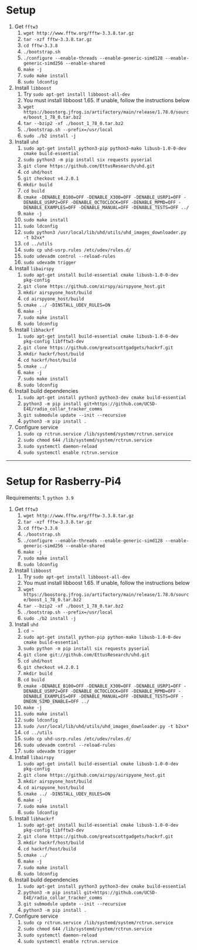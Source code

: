 # Setup
1. Get `fftw3`
    1. `wget http://www.fftw.org/fftw-3.3.8.tar.gz`
    2. `tar -xzf fftw-3.3.8.tar.gz`
    3. `cd fftw-3.3.8`
    4. `./bootstrap.sh`
    5. `./configure --enable-threads --enable-generic-simd128 --enable-generic-simd256 --enable-shared`
    6. `make -j`
    7. `sudo make install`
    8. `sudo ldconfig`
2. Install `libboost`
    1.  Try `sudo apt-get install libboost-all-dev`
    2.  You must install libboost 1.65. If unable, follow the instructions below
    3.  `wget https://boostorg.jfrog.io/artifactory/main/release/1.78.0/source/boost_1_78_0.tar.bz2`
    4.  `tar --bzip2 -xf ./boost_1_78_0.tar.bz2`
    4.  `./bootstrap.sh --prefix=/usr/local`
    5.  `sudo ./b2 install -j`
3. Install `uhd`
    1.  `sudo apt-get install python3-pip python3-mako libusb-1.0-0-dev cmake build-essential`
    2.  `sudo python3 -m pip install six requests pyserial`
    3.	`git clone https://github.com/EttusResearch/uhd.git`
    4.	`cd uhd/host`
    5.	`git checkout v4.2.0.1`
    6.	`mkdir build`
    7.	`cd build`
    8.	`cmake -DENABLE_B100=OFF -DENABLE_X300=OFF -DENABLE_USRP1=OFF -DENABLE_USRP2=OFF -DENABLE_OCTOCLOCK=OFF -DENABLE_MPMD=OFF -DENABLE_EXAMPLES=OFF -DENABLE_MANUAL=OFF -DENABLE_TESTS=OFF ../`
    9.	`make -j`
    10.	`sudo make install`
    11.	`sudo ldconfig`
    12.	`sudo python3 /usr/local/lib/uhd/utils/uhd_images_downloader.py -t b2xx*`
    13. `cd ../utils`
    14. `sudo cp uhd-usrp.rules /etc/udev/rules.d/`
    15. `sudo udevadm control --reload-rules`
    16. `sudo udevadm trigger`
4. Install `libairspy`
    1.  `sudo apt-get install build-essential cmake libusb-1.0-0-dev pkg-config`
    2.  `git clone https://github.com/airspy/airspyone_host.git`
    3.  `mkdir airspyone_host/build`
    4.  `cd airspyone_host/build`
    5.  `cmake ../ -DINSTALL_UDEV_RULES=ON`
    6.  `make -j`
    7.  `sudo make install`
    8.  `sudo ldconfig`
5.  Install `libhackrf`
    1.  `sudo apt-get install build-essential cmake libusb-1.0-0-dev pkg-config libfftw3-dev`
    2.  `git clone https://github.com/greatscottgadgets/hackrf.git`
    3.  `mkdir hackrf/host/build`
    4.  `cd hackrf/host/build`
    5.  `cmake ../`
    6.  `make -j`
    7.  `sudo make install`
    8.  `sudo ldconfig`
4. Install build dependencies
    1. `sudo apt-get install python3 python3-dev cmake build-essential`
    2. `python3 -m pip install git+https://github.com/UCSD-E4E/radio_collar_tracker_comms`
    3. `git submodule update --init --recursive`
    3. `python3 -m pip install .`
5. Configure service
    1. `sudo cp rctrun.service /lib/systemd/system/rctrun.service`
    2. `sudo chmod 644 /lib/systemd/system/rctrun.service`
    3. `sudo systemctl daemon-reload`
    4. `sudo systemctl enable rctrun.service`

---
# Setup for Rasberry-Pi4
Requirements:
    1. `python 3.9`
1. Get `fftw3`
    1. `wget http://www.fftw.org/fftw-3.3.8.tar.gz`
    2. `tar -xzf fftw-3.3.8.tar.gz`
    3. `cd fftw-3.3.8`
    4. `./bootstrap.sh`
    5. `./configure --enable-threads --enable-generic-simd128 --enable-generic-simd256 --enable-shared`
    6. `make -j`
    7. `sudo make install`
    8. `sudo ldconfig`
2. Install `libboost`
    1.  Try `sudo apt-get install libboost-all-dev`
    2.  You must install libboost 1.65. If unable, follow the instructions below
    3.  `wget https://boostorg.jfrog.io/artifactory/main/release/1.78.0/source/boost_1_78_0.tar.bz2`
    4.  `tar --bzip2 -xf ./boost_1_78_0.tar.bz2`
    4.  `./bootstrap.sh --prefix=/usr/local`
    5.  `sudo ./b2 install -j`
2. Install `uhd`
    1.  `cd ~`
    2.  `sudo apt-get install python-pip python-mako libusb-1.0-0-dev cmake build-essential`
    3.  `sudo python -m pip install six requests pyserial`
    4.	`git clone git://github.com/EttusResearch/uhd.git`
    5.	`cd uhd/host`
    6.	`git checkout v4.2.0.1`
    7.	`mkdir build`
    8.	`cd build`
    9.	`cmake -DENABLE_B100=OFF -DENABLE_X300=OFF -DENABLE_USRP1=OFF -DENABLE_USRP2=OFF -DENABLE_OCTOCLOCK=OFF -DENABLE_MPMD=OFF -DENABLE_EXAMPLES=OFF -DENABLE_MANUAL=OFF -DENABLE_TESTS=OFF -DNEON_SIMD_ENABLE=OFF ../`
    10.  `make -j`
    11. `sudo make install`
    12.	`sudo ldconfig`
    13.	`sudo /usr/local/lib/uhd/utils/uhd_images_downloader.py -t b2xx*`
    14. `cd ../utils`
    15. `sudo cp uhd-usrp.rules /etc/udev/rules.d/`
    16. `sudo udevadm control --reload-rules`
    17. `sudo udevadm trigger`
4. Install `libairspy`
    1.  `sudo apt-get install build-essential cmake libusb-1.0-0-dev pkg-config`
    2.  `git clone https://github.com/airspy/airspyone_host.git`
    3.  `mkdir airspyone_host/build`
    4.  `cd airspyone_host/build`
    5.  `cmake ../ -DINSTALL_UDEV_RULES=ON`
    6.  `make -j`
    7.  `sudo make install`
    8.  `sudo ldconfig`
5.  Install `libhackrf`
    1.  `sudo apt-get install build-essential cmake libusb-1.0-0-dev pkg-config libfftw3-dev`
    2.  `git clone https://github.com/greatscottgadgets/hackrf.git`
    3.  `mkdir hackrf/host/build`
    4.  `cd hackrf/host/build`
    5.  `cmake ../`
    6.  `make -j`
    7.  `sudo make install`
    8.  `sudo ldconfig`
4. Install build dependencies
    1. `sudo apt-get install python3 python3-dev cmake build-essential`
    2. `python3 -m pip install git+https://github.com/UCSD-E4E/radio_collar_tracker_comms`
    3. `git submodule update --init --recursive`
    3. `python3 -m pip install .`
4. Configure service
    1.  `sudo cp rctrun.service /lib/systemd/system/rctrun.service`
    2.  `sudo chmod 644 /lib/systemd/system/rctrun.service`
    3.  `sudo systemctl daemon-reload`
    4.  `sudo systemctl enable rctrun.service`

